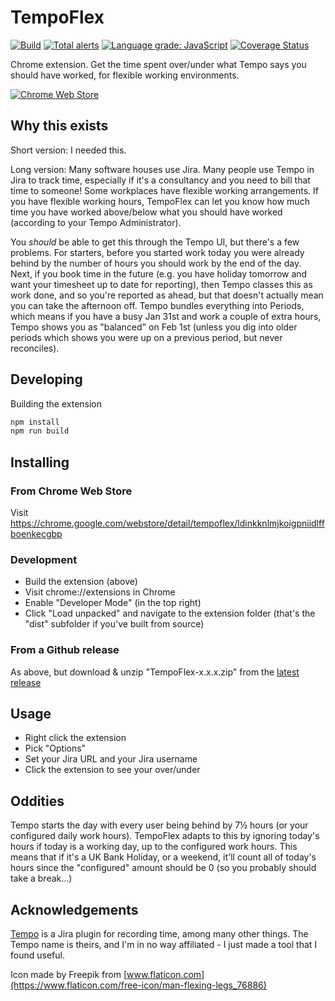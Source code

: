 # TempoFlex

[![Build](https://github.com/Fishbowler/tempoflex-chrome-extension/workflows/CI/badge.svg?branch=master)](https://github.com/Fishbowler/tempoflex-chrome-extension/actions?query=workflow%3A%22CI%22+branch%3Amaster)
[![Total alerts](https://img.shields.io/lgtm/alerts/g/Fishbowler/tempoflex-chrome-extension.svg?logo=lgtm&logoWidth=18)](https://lgtm.com/projects/g/Fishbowler/tempoflex-chrome-extension/alerts/)
[![Language grade: JavaScript](https://img.shields.io/lgtm/grade/javascript/g/Fishbowler/tempoflex-chrome-extension.svg?logo=lgtm&logoWidth=18)](https://lgtm.com/projects/g/Fishbowler/tempoflex-chrome-extension/context:javascript)
[![Coverage Status](https://coveralls.io/repos/github/Fishbowler/tempoflex-chrome-extension/badge.svg?branch=master)](https://coveralls.io/github/Fishbowler/tempoflex-chrome-extension?branch=master)

Chrome extension. Get the time spent over/under what Tempo says you should have worked, for flexible working environments.

[![Chrome Web Store](https://img.shields.io/chrome-web-store/v/ldinkknlmjkoigpniidlffboenkecgbp)](https://chrome.google.com/webstore/detail/tempoflex/ldinkknlmjkoigpniidlffboenkecgbp)

## Why this exists

Short version: I needed this.

Long version: Many software houses use Jira. Many people use Tempo in Jira to track time, especially if it's a consultancy and you need to bill that time to someone! Some workplaces have flexible working arrangements. If you have flexible working hours, TempoFlex can let you know how much time you have worked above/below what you should have worked (according to your Tempo Administrator).

You _should_ be able to get this through the Tempo UI, but there's a few problems. For starters, before you started work today you were already behind by the number of hours you should work by the end of the day. Next, if you book time in the future (e.g. you have holiday tomorrow and want your timesheet up to date for reporting), then Tempo classes this as work done, and so you're reported as ahead, but that doesn't actually mean you can take the afternoon off. Tempo bundles everything into Periods, which means if you have a busy Jan 31st and work a couple of extra hours, Tempo shows you as "balanced" on Feb 1st (unless you dig into older periods which shows you were up on a previous period, but never reconciles).

## Developing

Building the extension

```sh
npm install
npm run build
```

## Installing

### From Chrome Web Store

Visit <https://chrome.google.com/webstore/detail/tempoflex/ldinkknlmjkoigpniidlffboenkecgbp>

### Development

* Build the extension (above)
* Visit chrome://extensions in Chrome
* Enable "Developer Mode" (in the top right)
* Click "Load unpacked" and navigate to the extension folder (that's the "dist" subfolder if you've built from source)

### From a Github release

As above, but download & unzip "TempoFlex-x.x.x.zip" from the [latest release](https://github.com/Fishbowler/tempoflex-chrome-extension/releases/latest)

## Usage

* Right click the extension
* Pick "Options"
* Set your Jira URL and your Jira username
* Click the extension to see your over/under

## Oddities

Tempo starts the day with every user being behind by 7½ hours (or your configured daily work hours). TempoFlex adapts to this by ignoring today's hours if today is a working day, up to the configured work hours. This means that if it's a UK Bank Holiday, or a weekend, it'll count all of today's hours since the "configured" amount should be 0 (so you probably should take a break...)

## Acknowledgements

[Tempo](https://www.tempo.io/jira-project-management-tool) is a Jira plugin for recording time, among many other things. The Tempo name is theirs, and I'm in no way affiliated - I just made a tool that I found useful.

Icon made by Freepik from [www.flaticon.com](https://www.flaticon.com/free-icon/man-flexing-legs_76886)
